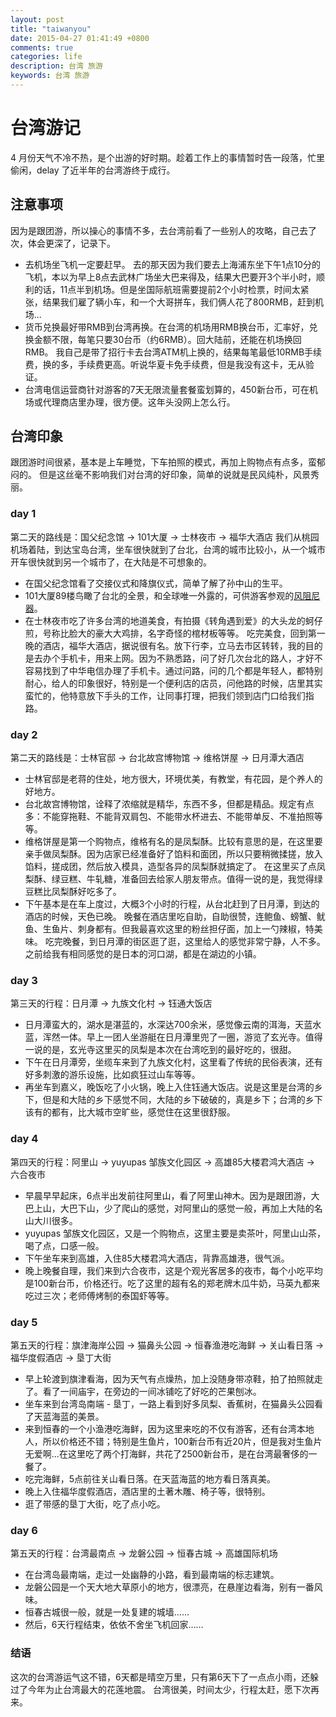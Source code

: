 ```yaml
---
layout: post
title: "taiwanyou"
date: 2015-04-27 01:41:49 +0800
comments: true
categories: life
description: 台湾 旅游
keywords: 台湾 旅游
---
```


# 台湾游记
4 月份天气不冷不热，是个出游的好时期。趁着工作上的事情暂时告一段落，忙里偷闲，delay 了近半年的台湾游终于成行。

## 注意事项
因为是跟团游，所以操心的事情不多，去台湾前看了一些别人的攻略，自己去了次，体会更深了，记录下。

* 去机场坐飞机一定要赶早。
去的那天因为我们要去上海浦东坐下午1点10分的飞机，本以为早上8点去武林广场坐大巴来得及，结果大巴要开3个半小时，顺利的话，11点半到机场。但是坐国际航班需要提前2个小时检票，时间太紧张，结果我们雇了辆小车，和一个大哥拼车，我们俩人花了800RMB，赶到机场...
* 货币兑换最好带RMB到台湾再换。在台湾的机场用RMB换台币，汇率好，兑换金额不限，每笔只要30台币（约6RMB）。回大陆前，还能在机场换回RMB。
我自己是带了招行卡去台湾ATM机上换的，结果每笔最低10RMB手续费，换的多，手续费更高。听说华夏卡免手续费，但是我没有这卡，无从验证。
* 台湾电信运营商针对游客的7天无限流量套餐蛮划算的，450新台币，可在机场或代理商店里办理，很方便。这年头没网上怎么行。

## 台湾印象
跟团游时间很紧，基本是上车睡觉，下车拍照的模式，再加上购物点有点多，蛮郁闷的。
但是这丝毫不影响我们对台湾的好印象，简单的说就是民风纯朴，风景秀丽。

### day 1
第二天的路线是：国父纪念馆 -> 101大厦 -> 士林夜市 -> 福华大酒店
我们从桃园机场着陆，到达宝岛台湾，坐车很快就到了台北，台湾的城市比较小，从一个城市开车很快就到另一个城市了，在大陆是不可想象的。

* 在国父纪念馆看了交接仪式和降旗仪式，简单了解了孙中山的生平。
* 101大厦89楼鸟瞰了台北的全景，和全球唯一外露的，可供游客参观的[风阻尼器](http://baike.baidu.com/link?url=gByDUgpWBQRL0EzaOtar4Sma6NquYdUljNg4IXVXqPZzwPEo1ss-svGZ7X1YJzeWSxpqXSVDjYtAkA50xx2bTq)。
* 在士林夜市吃了许多台湾的地道美食，有拍摄《转角遇到爱》的大头龙的蚵仔煎，号称比脸大的豪大大鸡排，名字奇怪的棺材板等等。
吃完美食，回到第一晚的酒店，福华大酒店，据说很有名。放下行李，立马去市区转转，我的目的是去办个手机卡，用来上网。因为不熟悉路，问了好几次台北的路人，才好不容易找到了中华电信办理了手机卡。通过问路，问的几个都是年轻人，都特别耐心，给人的印象很好，特别是一个便利店的店员，问他路的时候，店里其实蛮忙的，他特意放下手头的工作，让同事打理，把我们领到店门口给我们指路。

### day 2
第二天的路线是：士林官邸 -> 台北故宫博物馆 -> 维格饼屋 -> 日月潭大酒店

* 士林官邸是老蒋的住处，地方很大，环境优美，有教堂，有花园，是个养人的好地方。
* 台北故宫博物馆，诠释了浓缩就是精华，东西不多，但都是精品。规定有点多：不能穿拖鞋、不能背双肩包、不能带水杯进去、不能带单反、不准拍照等等。
* 维格饼屋是第一个购物点，维格有名的是凤梨酥。比较有意思的是，在这里要亲手做凤梨酥。因为店家已经准备好了馅料和面团，所以只要稍微揉搓，放入馅料，搓成团，然后放入模具，造型各异的凤梨酥就搞定了。
在这里买了点凤梨酥、绿豆糕、牛轧糖，准备回去给家人朋友带点。值得一说的是，我觉得绿豆糕比凤梨酥好吃多了。
* 下午基本是在车上度过，大概3个小时的行程，从台北赶到了日月潭，到达的酒店的时候，天色已晚。
晚餐在酒店里吃自助，自助很赞，连鲍鱼、螃蟹、鱿鱼、生鱼片、刺身都有。但我最喜欢这里的粉丝担仔面，加上一勺辣椒，特美味。
吃完晚餐，到日月潭的街区逛了逛，这里给人的感觉非常宁静，人不多。之前给我有相同感觉的是日本的河口湖，都是在湖边的小镇。

### day 3
第三天的行程：日月潭 -> 九族文化村 -> 钰通大饭店

* 日月潭蛮大的，湖水是湛蓝的，水深达700余米，感觉像云南的洱海，天蓝水蓝，浑然一体。早上一团人坐游艇在日月潭里兜了一圈，游览了玄光寺。值得一说的是，玄光寺这里买的凤梨是本次在台湾吃到的最好吃的，很甜。
* 下午在日月潭旁，坐缆车来到了九族文化村，这里看了传统的民俗表演，还有好多刺激的游乐设施，比如疯狂过山车等等。
* 再坐车到嘉义，晚饭吃了小火锅，晚上入住钰通大饭店。说是这里是台湾的乡下，但是和大陆的乡下感觉不同，大陆的乡下破破的，真是乡下；台湾的乡下该有的都有，比大城市空旷些，感觉住在这里很舒服。

### day 4
第四天的行程：阿里山 -> yuyupas 邹族文化园区 -> 高雄85大楼君鸿大酒店 -> 六合夜市

* 早晨早早起床，6点半出发前往阿里山，看了阿里山神木。因为是跟团游，大巴上山，大巴下山，少了爬山的感觉，对阿里山的感觉一般，再加上大陆的名山大川很多。
* yuyupas 邹族文化园区，又是一个购物点，这里主要是卖茶叶，阿里山山茶，喝了点，口感一般。
* 下午坐车来到高雄，入住85大楼君鸿大酒店，背靠高雄港，很气派。
* 晚上晚餐自理，我们来到六合夜市，这是个观光客居多的夜市，每个小吃平均是100新台币，价格还行。吃了这里的超有名的郑老牌木瓜牛奶，马英九都来吃过三次；老师傅烤制的泰国虾等等。

### day 5
第五天的行程：旗津海岸公园 -> 猫鼻头公园 -> 恒春渔港吃海鲜 -> 关山看日落 -> 福华度假酒店 -> 垦丁大街

* 早上轮渡到旗津看海，因为天气有点燥热，加上没随身带凉鞋，拍了拍照就走了。看了一间庙宇，在旁边的一间冰铺吃了好吃的芒果刨冰。
* 坐车来到台湾岛南端 - 垦丁，一路上看到好多凤梨、香蕉树，在猫鼻头公园看了天蓝海蓝的美景。
* 来到恒春的一个小渔港吃海鲜，因为这里来吃的不仅有游客，还有台湾本地人，所以价格还不错；特别是生鱼片，100新台币有近20片，但是我对生鱼片无爱啊...在这里吃了两个打海鲜，共花了2500新台币，是在台湾最奢侈的一餐了。
* 吃完海鲜，5点前往关山看日落。在天蓝海蓝的地方看日落真美。
* 晚上入住福华度假酒店，酒店里的土著木雕、椅子等，很特别。
* 逛了带感的垦丁大街，吃了点小吃。

### day 6
第五天的行程：台湾最南点 -> 龙磐公园 -> 恒春古城 -> 高雄国际机场

* 在台湾岛最南端，走过一处幽静的小路，看到最南端的标志建筑。
* 龙磐公园是一个天大地大草原小的地方，很漂亮，在悬崖边看海，别有一番风味。
* 恒春古城很一般，就是一处复建的城墙……
* 然后，6天行程结束，依依不舍坐飞机回家……

### 结语
这次的台湾游运气这不错，6天都是晴空万里，只有第6天下了一点点小雨，还躲过了今年为止台湾最大的花莲地震。
台湾很美，时间太少，行程太赶，愿下次再来。